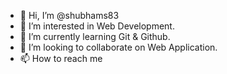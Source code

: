 - 👋 Hi, I’m @shubhams83
- 👀 I’m interested in Web Development.
- 🌱 I’m currently learning Git & Github.
- 💞️ I’m looking to collaborate on Web Application.
- 📫 How to reach me 

<!---
shubhams83/shubhams83 is a ✨ special ✨ repository because its `README.md` (this file) appears on your GitHub profile.
You can click the Preview link to take a look at your changes.
--->
